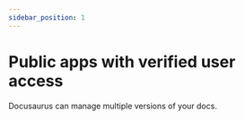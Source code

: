 ```yaml
---
sidebar_position: 1
---
```


# Public apps with verified user access

Docusaurus can manage multiple versions of your docs.